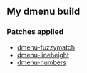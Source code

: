 ## My dmenu build
### Patches applied
- [dmenu-fuzzymatch](https://tools.suckless.org/dmenu/patches/fuzzymatch/)
- [dmenu-lineheight](https://tools.suckless.org/dmenu/patches/line-height/)
- [dmenu-numbers](https://tools.suckless.org/dmenu/patches/numbers/)
